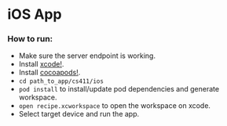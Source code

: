 # iOS App

### How to run:
  - Make sure the server endpoint is working.
  - Install [xcode!](https://developer.apple.com/xcode/).
  - Install [cocoapods!](https://guides.cocoapods.org/using/getting-started.html).
  - `cd path_to_app/cs411/ios` 
  - `pod install` to install/update pod dependencies and generate workspace.
  - `open recipe.xcworkspace` to open the workspace on xcode.
  - Select target device and run the app.